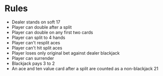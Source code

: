 # Rules
* Dealer stands on soft 17
* Player can double after a split
* Player can double on any first two cards
* Player can split to 4 hands
* Player can't resplit aces
* Player can't hit split aces
* Player loses only original bet against dealer blackjack
* Player can surrender
* Blackjack pays 3 to 2
* An ace and ten value card after a split are counted as a non-blackjack 21
